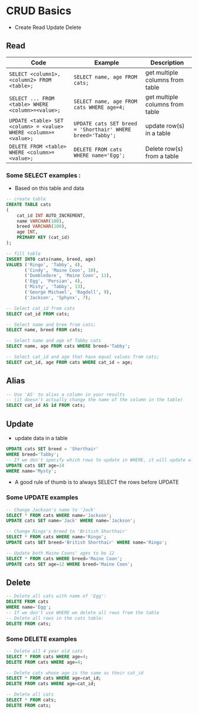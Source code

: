 # CRUD Basics

- Create Read Update Delete

## Read

| Code                                                            | Example                                                    | Description                     |
| --------------------------------------------------------------- | ---------------------------------------------------------- | ------------------------------- |
| `SELECT <column1>, <column2> FROM <table>;`                     | `SELECT name, age FROM cats;`                              | get multiple columns from table |
| `SELECT ... FROM <table> WHERE <column>=<value>;`               | `SELECT name, age FROM cats WHERE age=4;`                  | get multiple columns from table |
| `UPDATE <table> SET <column> = <value> WHERE <column>=<value>;` | `UPDATE cats SET breed = 'Shorthair' WHERE breed='Tabby';` | update row(s) in a table        |
| `DELETE FROM <table> WHERE <column>=<value>;`                   | `DELETE FROM cats WHERE name='Egg';`                       | Delete row(s) from a table      |

### Some SELECT examples :

- Based on this table and data

```sql
-- create table
CREATE TABLE cats
(
	cat_id INT AUTO_INCREMENT,
    name VARCHAR(100),
    breed VARCHAR(100),
    age INT,
    PRIMARY KEY (cat_id)
);

-- fill table
INSERT INTO cats(name, breed, age)
VALUES ('Ringo', 'Tabby', 4),
       ('Cindy', 'Maine Coon', 10),
       ('Dumbledore', 'Maine Coon', 11),
       ('Egg', 'Persian', 4),
       ('Misty', 'Tabby', 13),
       ('George Michael', 'Ragdoll', 9),
       ('Jackson', 'Sphynx', 7);
```

```sql
-- Select cat_id from cats
SELECT cat_id FROM cats;

-- Select name and bree from cats;
SELECT name, breed FROM cats;

-- Select name and age of Tabby cats
SELECT name, age FROM cats WHERE breed='Tabby';

-- Select cat_id and age that have equal values from cats;
SELECT cat_id, age FROM cats WHERE cat_id = age;
```

## Alias

```sql
-- Use 'AS' to alias a column in your results
-- (it doesn't actually change the name of the column in the table)
SELECT cat_id AS id FROM cats;

```

## Update

- update data in a table

```sql
UPDATE cats SET breed = 'Shorthair'
WHERE breed='Tabby';
-- If we don't specify which rows to update in WHERE, it will update all rows
UPDATE cats SET age=14
WHERE name='Mysty';
```

- A good rule of thumb is to always SELECT the rows before UPDATE

### Some UPDATE examples

```sql
-- Change Jackson's name to 'Jack'
SELECT * FROM cats WHERE name='Jackson';
UPDATE cats SET name='Jack' WHERE name='Jackson';

-- Change Ringo's breed to 'British Shorthair'
SELECT * FROM cats WHERE name='Ringo';
UPDATE cats SET breed='British Shorthair' WHERE name='Ringo';

-- Update both Maine Coons' ages to be 12
SELECT * FROM cats WHERE breed='Maine Coon';
UPDATE cats SET age=12 WHERE breed='Maine Coon';

```

## Delete

```sql
-- Delete all cats with name of 'Egg':
DELETE FROM cats
WHERE name='Egg';
-- If we don't use WHERE we delete all rows from the table
-- Delete all rows in the cats table:
DELETE FROM cats;
```

### Some DELETE examples

```sql
-- Delete all 4 year old cats
SELECT * FROM cats WHERE age=4;
DELETE FROM cats WHERE age=4;

-- Delete cats whose age is the same as their cat_id
SELECT * FROM cats WHERE age=cat_id;
DELETE FROM cats WHERE age=cat_id;

-- Delete all cats
SELECT * FROM cats;
DELETE FROM cats;
```
